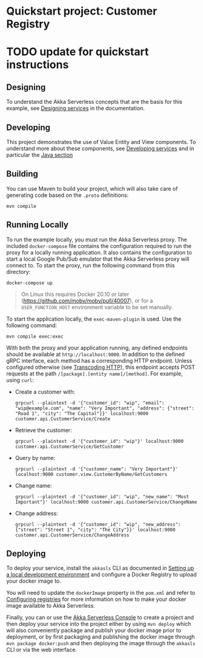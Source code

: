 # Quickstart project: Customer Registry

# TODO update for quickstart instructions

## Designing

To understand the Akka Serverless concepts that are the basis for this example, see [Designing services](https://developer.lightbend.com/docs/akka-serverless/services/development-process.html) in the documentation.


## Developing

This project demonstrates the use of Value Entity and View components.
To understand more about these components, see [Developing services](https://developer.lightbend.com/docs/akka-serverless/developing/index.html)
and in particular the [Java section](https://developer.lightbend.com/docs/akka-serverless/java-services/index.html)


## Building

You can use Maven to build your project, which will also take care of
generating code based on the `.proto` definitions:

```
mvn compile
```


## Running Locally

To run the example locally, you must run the Akka Serverless proxy. The included `docker-compose` file contains the configuration required to run the proxy for a locally running application.
It also contains the configuration to start a local Google Pub/Sub emulator that the Akka Serverless proxy will connect to.
To start the proxy, run the following command from this directory:

```
docker-compose up
```

> On Linux this requires Docker 20.10 or later (https://github.com/moby/moby/pull/40007),
> or for a `USER_FUNCTION_HOST` environment variable to be set manually.

To start the application locally, the `exec-maven-plugin` is used. Use the following command:

```
mvn compile exec:exec
```

With both the proxy and your application running, any defined endpoints should be available at `http://localhost:9000`. In addition to the defined gRPC interface, each method has a corresponding HTTP endpoint. Unless configured otherwise (see [Transcoding HTTP](https://developer.lightbend.com/docs/akka-serverless/java/proto.html#_transcoding_http)), this endpoint accepts POST requests at the path `/[package].[entity name]/[method]`. For example, using `curl`:


* Create a customer with:
  ```
  grpcurl --plaintext -d '{"customer_id": "wip", "email": "wip@example.com", "name": "Very Important", "address": {"street": "Road 1", "city": "The Capital"}}' localhost:9000  customer.api.CustomerService/Create
  ```
* Retrieve the customer:
  ```
  grpcurl --plaintext -d '{"customer_id": "wip"}' localhost:9000  customer.api.CustomerService/GetCustomer
  ```
* Query by name:
  ```
  grpcurl --plaintext -d '{"customer_name": "Very Important"}' localhost:9000 customer.view.CustomerByName/GetCustomers
  ```
* Change name:
  ```
  grpcurl --plaintext -d '{"customer_id": "wip", "new_name": "Most Important"}' localhost:9000 customer.api.CustomerService/ChangeName
  ```
* Change address:
  ```
  grpcurl --plaintext -d '{"customer_id": "wip", "new_address": {"street": "Street 1", "city": "The City"}}' localhost:9000 customer.api.CustomerService/ChangeAddress
  ```

## Deploying

To deploy your service, install the `akkasls` CLI as documented in
[Setting up a local development environment](https://developer.lightbend.com/docs/akka-serverless/setting-up/)
and configure a Docker Registry to upload your docker image to.

You will need to update the `dockerImage` property in the `pom.xml` and refer to
[Configuring registries](https://developer.lightbend.com/docs/akka-serverless/projects/container-registries.html)
for more information on how to make your docker image available to Akka Serverless.

Finally, you can or use the [Akka Serverless Console](https://console.akkaserverless.com)
to create a project and then deploy your service into the project either by using `mvn deploy` which 
will also conveniently package and publish your docker image prior to deployment, or by first packaging and
publishing the docker image through `mvn package docker:push`  and then deploying the image
through the `akkasls` CLI or via the web interface. 
